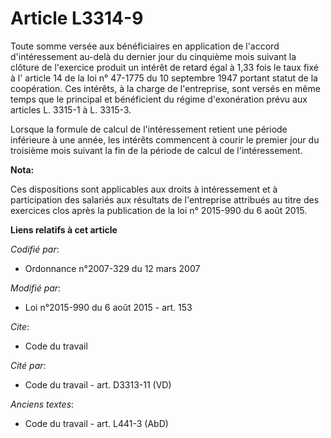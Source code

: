 # Article L3314-9

Toute somme versée aux bénéficiaires en application de l'accord d'intéressement au-delà du                  dernier jour du
cinquième mois suivant la clôture de l'exercice produit un intérêt de retard égal à 1,33 fois le taux fixé à l' article 14 de
la loi n° 47-1775 du 10 septembre 1947 portant statut de la coopération. Ces intérêts, à la charge de l'entreprise, sont
versés en même temps que le principal et bénéficient du régime d'exonération prévu aux articles L. 3315-1 à L. 3315-3. 

Lorsque la formule de calcul de l'intéressement retient une période inférieure à une année, les intérêts commencent à courir
le premier jour du troisième mois suivant la fin de la période de calcul de l'intéressement.

**Nota:**

Ces dispositions sont applicables aux droits à intéressement et à participation des salariés aux résultats de l'entreprise
attribués au titre des exercices clos après la publication de la loi n° 2015-990 du 6 août 2015.

**Liens relatifs à cet article**

_Codifié par_:

  - Ordonnance n°2007-329 du 12 mars 2007

_Modifié par_:

  - Loi n°2015-990 du 6 août 2015 - art. 153

_Cite_:

  - Code du travail

_Cité par_:

  - Code du travail - art. D3313-11 (VD)

_Anciens textes_:

  - Code du travail - art. L441-3 (AbD)
